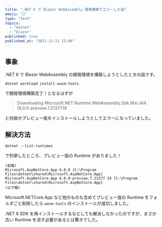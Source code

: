 ```yaml
---
title: ".NET 6 で Blazor WebAssembly 環境構築でエラーした話"
emoji: "📘"
type: "tech"
topics:
  - "dotnet"
  - "blazor"
published: true
published_at: "2021-11-21 13:06"
---
```


## 事象

.NET 6 で Blazor WebAssembly の開発環境を構築しようとしたときの話です。

```
dotnet workload install wasm-tools
```

で開発環境構築完了！となるはずが

> Downloading Microsoft.NET.Runtime.WebAssembly.Sdk.Msi.x64 (6.0.0-preview.7.21377.19

と何故かプレビュー版をインストールしようとしてエラーになっていました。

## 解決方法

```
dotnet --list-runtimes
```

で列挙したところ、プレビュー版の Runtime がありました！

```
(前略)
Microsoft.AspNetCore.App 6.0.0 [C:\Program Files\dotnet\shared\Microsoft.AspNetCore.App]
Microsoft.AspNetCore.App 6.0.0-preview.7.21377.19 [C:\Program Files\dotnet\shared\Microsoft.AspNetCore.App]
(以下略)
```

Microsoft.NETCore.App など他のものも含めてプレビュー版の Runtime をフォルダごと削除したら `wasm-tools` のインストールが成功しました。

.NET 6 SDK を再インストールするなどしても解決しなかったのですが、まさか古い Runtime を消す必要があるとは驚きでした。